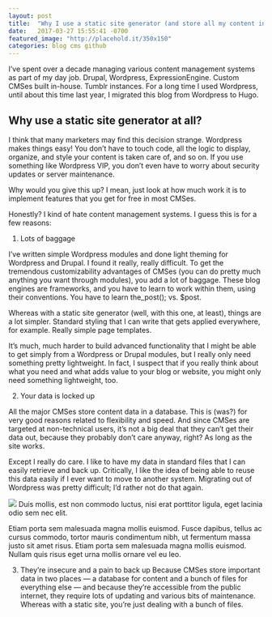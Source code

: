 ```yaml
---
layout: post
title:  "Why I use a static site generator (and store all my content in a public Git repo)"
date:   2017-03-27 15:55:41 -0700
featured_image: "http://placehold.it/350x150"
categories: blog cms github
---
```

I’ve spent over a decade managing various content management systems as part of my day job. Drupal, Wordpress, ExpressionEngine. Custom CMSes built in-house. Tumblr instances. For a long time I used Wordpress, until about this time last year, I migrated this blog from Wordpress to Hugo.

<h2>Why use a static site generator at all?</h2>
I think that many marketers may find this decision strange. Wordpress makes things easy! You don’t have to touch code, all the logic to display, organize, and style your content is taken care of, and so on. If you use something like Wordpress VIP, you don’t even have to worry about security updates or server maintenance.

Why would you give this up? I mean, just look at how much work it is to implement features that you get for free in most CMSes.

Honestly? I kind of hate content management systems. I guess this is for a few reasons:

1) Lots of baggage

I’ve written simple Wordpress modules and done light theming for Wordpress and Drupal. I found it really, really difficult. To get the tremendous customizability advantages of CMSes (you can do pretty much anything you want through modules), you add a lot of baggage. These blog engines are frameworks, and you have to learn to work within them, using their conventions. You have to learn the_post(); vs. $post.

Whereas with a static site generator (well, with this one, at least), things are a lot simpler. Standard styling that I can write that gets applied everywhere, for example. Really simple page templates.

It’s much, much harder to build advanced functionality that I might be able to get simply from a Wordpress or Drupal modules, but I really only need something pretty lightweight. In fact, I suspect that if you really think about what you need and what adds value to your blog or website, you might only need something lightweight, too.

2) Your data is locked up

All the major CMSes store content data in a database. This is (was?) for very good reasons related to flexibility and speed. And since CMSes are targeted at non-technical users, it’s not a big deal that they can’t get their data out, because they probably don’t care anyway, right? As long as the site works.

Except I really do care. I like to have my data in standard files that I can easily retrieve and back up. Critically, I like the idea of being able to reuse this data easily if I ever want to move to another system. Migrating out of Wordpress was pretty difficult; I’d rather not do that again.

<img src="http://placehold.it/320x240">
Duis mollis, est non commodo luctus, nisi erat porttitor ligula, eget lacinia odio sem nec elit.

Etiam porta sem malesuada magna mollis euismod. Fusce dapibus, tellus ac cursus commodo, tortor mauris condimentum nibh, ut fermentum massa justo sit amet risus. Etiam porta sem malesuada magna mollis euismod. Nullam quis risus eget urna mollis ornare vel eu leo.

3) They’re insecure and a pain to back up Because CMSes store important data in two places — a database for content and a bunch of files for everything else — and because they’re accessible from the public internet, they require lots of updating and various bits of maintenance. Whereas with a static site, you’re just dealing with a bunch of files.